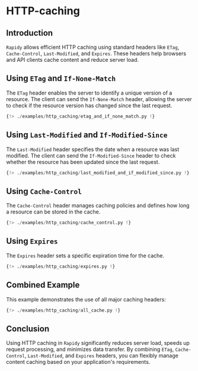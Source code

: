 # HTTP-caching

## Introduction
`Rapidy` allows efficient HTTP caching using standard headers like `ETag`, `Cache-Control`, `Last-Modified`, and `Expires`.
These headers help browsers and API clients cache content and reduce server load.

## Using `ETag` and `If-None-Match`
The `ETag` header enables the server to identify a unique version of a resource. The client can send the `If-None-Match` header, allowing the server to check
if the resource version has changed since the last request.
```python
{!> ./examples/http_caching/etag_and_if_none_match.py !}
```

## Using `Last-Modified` and `If-Modified-Since`
The `Last-Modified` header specifies the date when a resource was last modified. The client can send the `If-Modified-Since` header to check
whether the resource has been updated since the last request.
```python
{!> ./examples/http_caching/last_modified_and_if_modified_since.py !}
```

## Using `Cache-Control`
The `Cache-Control` header manages caching policies and defines how long a resource can be stored in the cache.
```python
{!> ./examples/http_caching/cache_control.py !}
```

## Using `Expires`
The `Expires` header sets a specific expiration time for the cache.
```python
{!> ./examples/http_caching/expires.py !}
```

## Combined Example
This example demonstrates the use of all major caching headers:
```python
{!> ./examples/http_caching/all_cache.py !}
```

## Conclusion
Using HTTP caching in `Rapidy` significantly reduces server load, speeds up request processing, and minimizes data transfer.
By combining `ETag`, `Cache-Control`, `Last-Modified`, and `Expires` headers, you can flexibly manage content caching based on your application's requirements.
